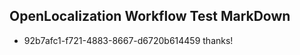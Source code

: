 ## OpenLocalization Workflow Test MarkDown

* 92b7afc1-f721-4883-8667-d6720b614459 
thanks!



<!--HONumber=Jan16_HO3-->
